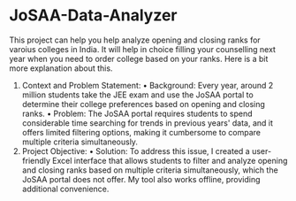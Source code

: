 # JoSAA-Data-Analyzer
This project can help you help analyze opening and closing ranks for varoius colleges in India. It will help in choice filling your counselling next year when you need to order college based on your ranks.
Here is a bit more explanation about this.
1. Context and Problem Statement:
•	Background: Every year, around 2 million students take the JEE exam and use the JoSAA portal to determine their college preferences based on opening and closing ranks.
•	Problem: The JoSAA portal requires students to spend considerable time searching for trends in previous years' data, and it offers limited filtering options, making it cumbersome to compare multiple criteria simultaneously.
2. Project Objective:
•	Solution: To address this issue, I created a user-friendly Excel interface that allows students to filter and analyze opening and closing ranks based on multiple criteria simultaneously, which the JoSAA portal does not offer. My tool also works offline, providing additional convenience.
